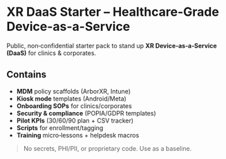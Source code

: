 # XR DaaS Starter – Healthcare-Grade Device-as-a-Service

Public, non‑confidential starter pack to stand up **XR Device‑as‑a‑Service (DaaS)** for clinics & corporates.

## Contains
- **MDM** policy scaffolds (ArborXR, Intune)
- **Kiosk mode** templates (Android/Meta)
- **Onboarding SOPs** for clinics/corporates
- **Security & compliance** (POPIA/GDPR templates)
- **Pilot KPIs** (30/60/90 plan + CSV tracker)
- **Scripts** for enrollment/tagging
- **Training** micro‑lessons + helpdesk macros

> No secrets, PHI/PII, or proprietary code. Use as a baseline.
